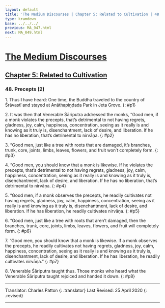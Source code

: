 ```yaml
---
layout: default
title: 'The Medium Discourses | Chapter 5: Related to Cultivation | 48. Precepts (2)'
type: kramdown
base: ../../../
previous: MA_047.html
next: MA_049.html
---
```


# [The Medium Discourses](../../index.html)
## [Chapter 5: Related to Cultivation](index.html)
### 48. Precepts (2)

1\. Thus I have heard: One time, the Buddha traveled to the country of Śrāvastī and stayed at Anāthapiṇḍada Park in Jeta Grove.
{: #p1}

2\. It was then that Venerable Śāriputra addressed the monks, “Good men, if a monk violates the precepts, that’s detrimental to not having regrets, gladness, joy, calm, happiness, concentration, seeing as it really is and knowing as it truly is, disenchantment, lack of desire, and liberation. If he has no liberation, that’s detrimental to nirvāṇa.
{: #p2}

3\. “Good men, just like a tree with roots that are damaged, it’s branches, trunk, core, joints, limbs, leaves, flowers, and fruit won’t completely form.
{: #p3}

4\. “Good men, you should know that a monk is likewise. If he violates the precepts, that’s detrimental to not having regrets, gladness, joy, calm, happiness, concentration, seeing as it really is and knowing as it truly is, disenchantment, lack of desire, and liberation. If he has no liberation, that’s detrimental to nirvāṇa.
{: #p4}

5\. “Good men, if a monk observes the precepts, he readily cultivates not having regrets, gladness, joy, calm, happiness, concentration, seeing as it really is and knowing as it truly is, disenchantment, lack of desire, and liberation. If he has liberation, he readily cultivates nirvāṇa.
{: #p5}

6\. “Good men, just like a tree with roots that aren’t damaged, then the branches, trunk, core, joints, limbs, leaves, flowers, and fruit will completely form.
{: #p6}

7\. “Good men, you should know that a monk is likewise. If a monk observes the precepts, he readily cultivates not having regrets, gladness, joy, calm, happiness, concentration, seeing as it really is and knowing as it truly is, disenchantment, lack of desire, and liberation. If he has liberation, he readily cultivates nirvāṇa.”
{: #p7}

8\. Venerable Śāriputra taught thus. Those monks who heard what the Venerable Śāriputra taught rejoiced and handed it down.
{: #p8}

---

Translator: Charles Patton
{: .translator}
Last Revised: 25 April 2020
{: .revised}

---
